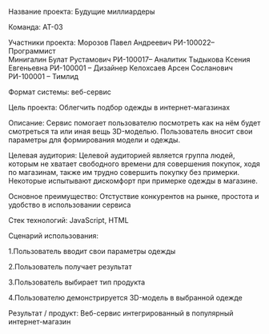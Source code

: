 Название проекта: Будущие миллиардеры

Команда: АТ-03

Участники проекта: 
Морозов Павел Андреевич РИ-100022– Программист	
Минигалин Булат Рустамович РИ-100017– Аналитик
Тыдыкова Ксения Евгеньевна РИ-100001 – Дизайнер
Келохсаев Арсен Сосланович РИ-100001	 – Тимлид

Формат системы: веб-сервис

Цель проекта:
Облегчить подбор одежды в интернет-магазинах

Описание:
Сервис помогает пользователю посмотреть как на нём будет смотреться та или иная вещь 3D-моделью. Пользователь вносит свои параметры для формирования модели и одежды.

Целевая аудитория:
Целевой аудиторией является группа людей, которым не хватает свободного времени для совершения покупок, ходя по магазинам, также им трудно совершить покупку без примерки. Некоторые испытывают дискомфорт при примерке одежды в магазине.

Основное преимущество:
Отстуствие конкурентов на рынке, простота и удобство в использовании сервиса

Стек технологий: JavaScript, HTML

Сценарий использования:

1.Пользователь вводит свои параметры одежды

2.Пользователь получает результат

3.Пользователь выбирает тип продукта

4.Пользователю демонстрируется 3D-модель в выбранной одежде

Результат / продукт: Веб-сервис интегрированный в популярный интернет-магазин
